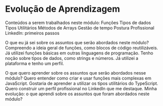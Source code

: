 # Evolução de Aprendizagem

Conteúdos a serem trabalhados neste módulo:
Funções
Tipos de dados
Tipos Utilitários
Métodos de Arrays
Gestão de tempo
Postura Profissional
LinkedIn: primeiros passos

O que eu já sei sobre os assuntos que serão abordados neste módulo?
Compreendo a ideia geral de funções, como blocos de código reutilizáveis.
Já utilizei funções básicas em outras linguagens de programação.
Tenho noção sobre tipos de dados, como strings e números.
Já utilizei a plataforma e tenho um perfil.

O que quero aprender sobre os assuntos que serão abordados nesse módulo?
Quero entender como criar e usar funções mais complexas em JavaScript.
Gostaria de aprender a utilizar os tipos utilitários do TypeScript.
Quero construir um perfil profissional no LinkedIn que me destaque.
Minha evolução: o que aprendi sobre os assuntos que foram abordados neste módulo?
